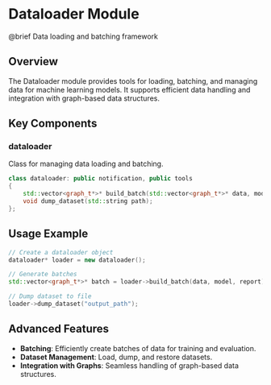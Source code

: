 # Dataloader Module

@brief Data loading and batching framework

## Overview

The Dataloader module provides tools for loading, batching, and managing data for machine learning models. It supports efficient data handling and integration with graph-based data structures.

## Key Components

### dataloader

Class for managing data loading and batching.

```cpp
class dataloader: public notification, public tools
{
    std::vector<graph_t*>* build_batch(std::vector<graph_t*>* data, model_template* mdl, model_report* rep);
    void dump_dataset(std::string path);
};
```

## Usage Example

```cpp
// Create a dataloader object
dataloader* loader = new dataloader();

// Generate batches
std::vector<graph_t*>* batch = loader->build_batch(data, model, report);

// Dump dataset to file
loader->dump_dataset("output_path");
```

## Advanced Features

- **Batching**: Efficiently create batches of data for training and evaluation.
- **Dataset Management**: Load, dump, and restore datasets.
- **Integration with Graphs**: Seamless handling of graph-based data structures.